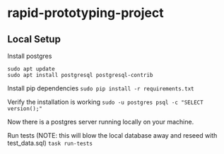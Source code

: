 # rapid-prototyping-project

## Local Setup

Install postgres
```
sudo apt update
sudo apt install postgresql postgresql-contrib
```
Install pip dependencies
```sudo pip install -r requirements.txt```

Verify the installation is working
```sudo -u postgres psql -c "SELECT version();"```

Now there is a postgres server running locally on your machine.

Run tests (NOTE: this will blow the local database away and reseed with test_data.sql)
```task run-tests```